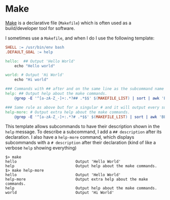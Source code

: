 # Make

[Make](https://en.wikipedia.org/wiki/Make_(software)) is a declarative file (`Makefile`) which is often used as a build/developer tool for software.

I sometimes use a `Makefile`, and when I do I use the following template:

```makefile
SHELL := /usr/bin/env bash
.DEFAULT_GOAL := help

hello:  ## Output 'Hello World'
	echo "Hello world"

world: # Output 'Hi World'
	echo "Hi world"

### Commands with ## after and on the same line as the subcommand name are shown in the help message using the comment as the command description.
help: ## Output help about the make commands.
	@grep -E '^[a-zA-Z_-]+:.*?## .*$$' $(MAKEFILE_LIST) | sort | awk 'BEGIN {FS = ":.*?## "}; {printf "\033[36m%-30s\033[0m %s\n", $$1, $$2}'

### Same rule as above but for a singular # and it will output every subcommand.
help-more: # Output extra help about the make commands.
	@grep -E '^[a-zA-Z_-]+:.*?# .*$$' $(MAKEFILE_LIST) | sort | awk 'BEGIN {FS = ":.*?# "}; {printf "\033[36m%-30s\033[0m %s\n", $$1, $$2}'
```

This template allows subcommands to have their description shown in the `help` message.
To describe a subcommand, I add a `## description` after its declaration.
I also have a `help-more` command, which displays subcommands with a `# description` after their declaration (kind of like a verbose `help` showing everything)

```shell
$> make
hello                          Output 'Hello World'
help                           Output help about the make commands.
$> make help-more 
hello                          Output 'Hello World'
help-more                      Output extra help about the make commands.
help                           Output help about the make commands.
world                          Output 'Hi World'
```
